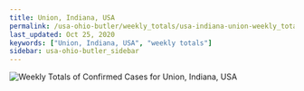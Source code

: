 ```yaml
---
title: Union, Indiana, USA
permalink: /usa-ohio-butler/weekly_totals/usa-indiana-union-weekly_totals.html
last_updated: Oct 25, 2020
keywords: ["Union, Indiana, USA", "weekly totals"]
sidebar: usa-ohio-butler_sidebar
---
```


![Weekly Totals of Confirmed Cases for Union, Indiana, USA](/covid_tracker/images/graphs/usa-indiana-union-weekly_totals_graph.png)
